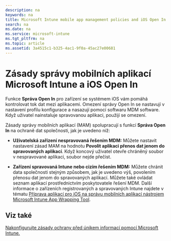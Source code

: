 ```yaml
---
description: na
keywords: na
title: Microsoft Intune mobile app management policies and iOS Open In
search: na
ms.date: na
ms.service: microsoft-intune
ms.tgt_pltfrm: na
ms.topic: article
ms.assetid: 3a4515c1-b325-4ac1-9f0a-45ac27e00681
---
```

# Z&#225;sady spr&#225;vy mobiln&#237;ch aplikac&#237; Microsoft Intune a iOS Open In
Funkce **Správa Open In** pro zařízení se systémem iOS vám pomáhá kontrolovat tok dat mezi aplikacemi. Omezení správy Open In se nastavují v nastavení profilu konfigurace a nasazují pomocí softwaru MDM software.  Když uživatel nainstaluje spravovanou aplikaci, použijí se omezení.

Zásady správy mobilních aplikací (MAM) spolupracují s funkcí **Správa Open In** na ochraně dat společnosti, jak je uvedeno níž:

-   **Uživatelská zařízení nespravovaná řešením MDM:** Můžete nastavit nastavení zásad MAM na hodnotu **Povolit aplikaci přenos dat jenom do spravovaných aplikací**. Když koncový uživatel otevře chráněný soubor v nespravované aplikaci, soubor nejde přečíst.

-   **Zařízení spravovaná Intune nebo cizím řešením MDM:** Můžete chránit data společnosti stejným způsobem, jak je uvedeno výš, povolením přenosu dat jenom do spravovaných aplikací. Můžete také ovládat seznam aplikací prostřednictvím poskytovatele řešení MDM.   Další informace o zařízeních registrovaných a spravovaných Intune najdete v tématu [Příprava aplikací pro iOS na správu mobilních aplikací nástrojem Microsoft Intune App Wrapping Tool](../Topic/Prepare_iOS_apps_for_mobile_application_management_with_the_Microsoft_Intune_App_Wrapping_Tool.md).

## Viz také
[Nakonfigurujte zásady ochrany před únikem informací pomocí Microsoft Intune.](../Topic/Configure_data_loss_prevention_app_policies_with_Microsoft_Intune.md)

